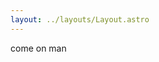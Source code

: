 ```yaml
---
layout: ../layouts/Layout.astro
---
```


<!-- Markdown Preview - https://dillinger.io/ -->

come on man
